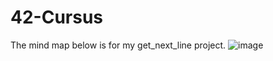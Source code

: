 # 42-Cursus

The mind map below is for my get_next_line project.
![image](https://github.com/user-attachments/assets/85ee3b1b-8188-46c0-a22c-c686542dba12)
